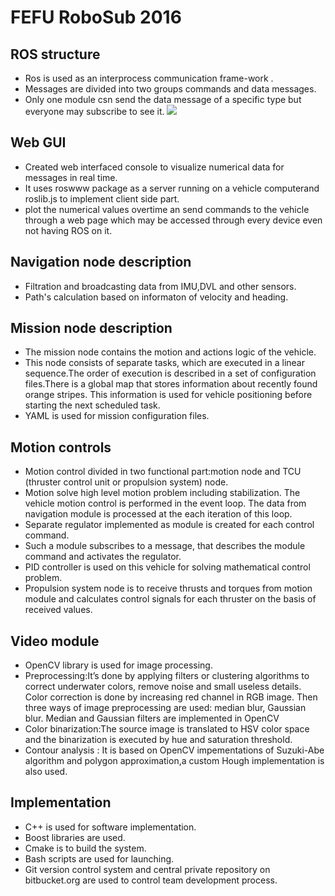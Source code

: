 # FEFU RoboSub 2016
## ROS structure
* Ros is used as an interprocess communication  frame-work .
* Messages are divided into two groups commands and data messages.
* Only one module csn send the data message of a specific type but everyone may subscribe to see it. 
![](https://screenshotscdn.firefoxusercontent.com/images/798fefdf-0029-4f78-8259-9f5de2fd7ee3.png/Screenshot_2019-05-23_FarEasternFedUni_2016_RoboSub_Journal_pdf.png)
## Web GUI
* Created web interfaced console to visualize numerical data for messages in real time.
* It uses roswww package as a server running on a vehicle computerand roslib.js to implement client side part.
* plot the numerical values overtime an  send commands to the vehicle through a web page which may be accessed through every device even not having ROS on it. 
## Navigation node description
* Filtration and broadcasting data from IMU,DVL and other sensors.
* Path's calculation based on informaton of velocity and heading.
## Mission node description
* The mission node contains the motion and actions logic of the vehicle.
* This node consists of separate tasks, which are executed in a linear sequence.The order of execution is described in a set of configuration files.There is a global map that stores information about recently found orange stripes. This information is used for vehicle positioning before starting the next scheduled task.
* YAML is used for mission configuration files.
## Motion controls
* Motion control divided in two functional part:motion node and TCU (thruster control unit or propulsion system) node.
* Motion solve high level motion problem including stabilization. The vehicle motion control is performed in the event loop. The data from navigation module is processed at the each iteration of this loop.
* Separate regulator implemented as module is created for each control command.
* Such a module subscribes to a message, that describes the module command and activates the regulator.
* PID controller is used on this vehicle for solving mathematical control problem.
* Propulsion system node is to receive thrusts and torques from motion module and calculates control signals for each thruster on the basis of received values.
## Video module
* OpenCV library is used for image processing. 
* Preprocessing:It’s done by applying filters or clustering algorithms to correct underwater colors, remove noise and small useless details. Color correction is done by increasing red channel in RGB image. Then three ways of image preprocessing are used: median blur, Gaussian blur. Median and Gaussian filters are implemented in OpenCV
* Color binarization:The source image is translated to HSV color space and the binarization is executed by hue and saturation threshold.
* Contour analysis : It is based on OpenCV impementations of Suzuki-Abe algorithm and polygon approximation,a custom Hough implementation is also used.
## Implementation
* C++ is used for software implementation.
* Boost libraries are used.
* Cmake is to build the system.
* Bash scripts are used for launching.
* Git version control system and central private repository on bitbucket.org are used to control team development process.
